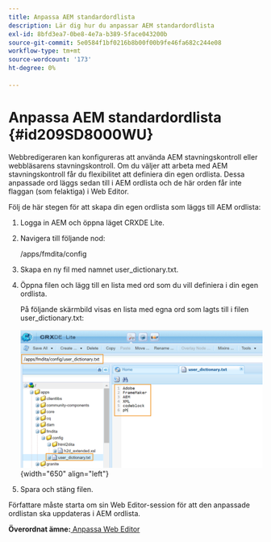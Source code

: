 ```yaml
---
title: Anpassa AEM standardordlista
description: Lär dig hur du anpassar AEM standardordlista
exl-id: 8bfd3ea7-0be8-4e7a-b389-5face043200b
source-git-commit: 5e0584f1bf0216b8b00f00b9fe46fa682c244e08
workflow-type: tm+mt
source-wordcount: '173'
ht-degree: 0%

---
```


# Anpassa AEM standardordlista {#id209SD8000WU}

Webbredigeraren kan konfigureras att använda AEM stavningskontroll eller webbläsarens stavningskontroll. Om du väljer att arbeta med AEM stavningskontroll får du flexibilitet att definiera din egen ordlista. Dessa anpassade ord läggs sedan till i AEM ordlista och de här orden får inte flaggan \(som felaktiga\) i Web Editor.

Följ de här stegen för att skapa din egen ordlista som läggs till AEM ordlista:

1. Logga in AEM och öppna läget CRXDE Lite.

1. Navigera till följande nod:

   /apps/fmdita/config

1. Skapa en ny fil med namnet user\_dictionary.txt.

1. Öppna filen och lägg till en lista med ord som du vill definiera i din egen ordlista.

   På följande skärmbild visas en lista med egna ord som lagts till i filen user\_dictionary.txt:

   ![](assets/custom-words-list-dictionary.png){width="650" align="left"}

1. Spara och stäng filen.


Författare måste starta om sin Web Editor-session för att den anpassade ordlistan ska uppdateras i AEM ordlista.

**Överordnat ämne:**[ Anpassa Web Editor](conf-web-editor.md)

